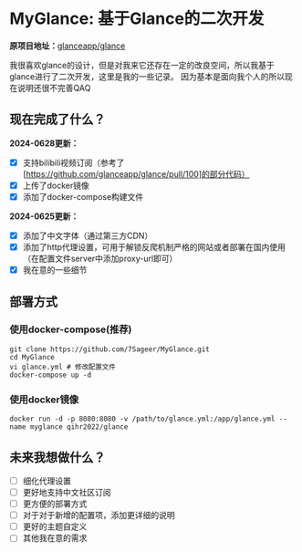 # MyGlance: 基于Glance的二次开发

**原项目地址：**[glanceapp/glance](https://github.com/glanceapp/glance)

我很喜欢glance的设计，但是对我来它还存在一定的改良空间，所以我基于glance进行了二次开发，这里是我的一些记录。
因为基本是面向我个人的所以现在说明还很不完善QAQ

## 现在完成了什么？

**2024-0628更新：**

- [x] 支持bilibili视频订阅（参考了[https://github.com/glanceapp/glance/pull/100]的部分代码）
- [x] 上传了docker镜像
- [x] 添加了docker-compose构建文件

**2024-0625更新：**

- [x] 添加了中文字体（通过第三方CDN）
- [x] 添加了http代理设置，可用于解锁反爬机制严格的网站或者部署在国内使用（在配置文件server中添加proxy-url即可）
- [x] 我在意的一些细节

## 部署方式

### 使用docker-compose(推荐)

```shell
git clone https://github.com/7Sageer/MyGlance.git
cd MyGlance
vi glance.yml # 修改配置文件
docker-compose up -d
```

### 使用docker镜像

```shell
docker run -d -p 8080:8080 -v /path/to/glance.yml:/app/glance.yml --name myglance qihr2022/glance
```

## 未来我想做什么？

- [ ] 细化代理设置
- [ ] 更好地支持中文社区订阅
- [ ] 更方便的部署方式
- [ ] 对于对于新增的配置项，添加更详细的说明
- [ ] 更好的主题自定义
- [ ] 其他我在意的需求